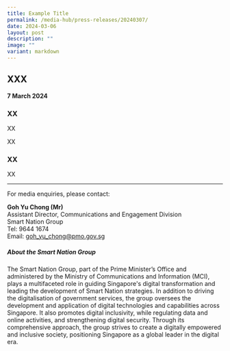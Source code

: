 ```yaml
---
title: Example Title
permalink: /media-hub/press-releases/20240307/
date: 2024-03-06
layout: post
description: ""
image: ""
variant: markdown
---
```

## XXX

**7 March 2024**

### XX

XX

XX

### XX

XX

***

For media enquiries, please contact:

**Goh Yu Chong (Mr)**<br>
Assistant Director, Communications and Engagement Division<br>
Smart Nation Group<br>
Tel: 9644 1674<br>
Email: [goh_yu_chong@pmo.gov.sg](mailto:goh_yu_chong@pmo.gov.sg)


##### About the Smart Nation Group

The Smart Nation Group, part of the Prime Minister’s Office and administered by the Ministry of Communications and Information (MCI), plays a multifaceted role in guiding Singapore's digital transformation and leading the development of Smart Nation strategies. In addition to driving the digitalisation of government services, the group oversees the development and application of digital technologies and capabilities across Singapore. It also promotes digital inclusivity, while regulating data and online activities, and strengthening digital security. Through its comprehensive approach, the group strives to create a digitally empowered and inclusive society, positioning Singapore as a global leader in the digital era.